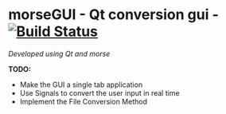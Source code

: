 # morseGUI - Qt conversion gui - [![Build Status](https://travis-ci.org/ice-bit/morse.svg?branch=morseGUI)](https://travis-ci.org/ice-bit/morse)

_Developed using Qt and morse_

**TODO:**
- Make the GUI a single tab application  
- Use Signals to convert the user input in real time  
- Implement the File Conversion Method  


